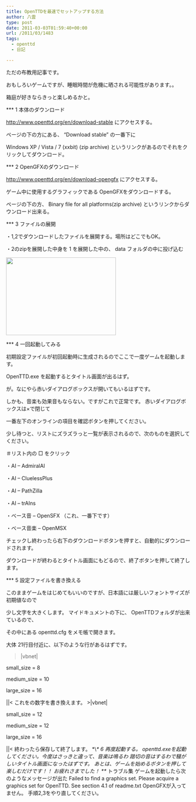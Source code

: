 ```yaml
---
title: OpenTTDを最速でセットアップする方法
author: 八雲
type: post
date: 2011-03-03T01:59:40+00:00
url: /2011/03/1483
tags:
  - openttd
  - 日記

---
```

ただの布教用記事です。
  
おもしろいゲームですが、睡眠時間が危機に晒される可能性があります。。
  
箱庭が好きならきっと楽しめるかと。
  
<!--more-->


  
\*** 1 本体のダウンロード
  
http://www.openttd.org/en/download-stable にアクセスする。
  
ページの下の方にある、 &#8220;Download stable&#8221; の一番下に
  
Windows XP / Vista / 7 (xxbit) (zip archive) というリンクがあるのでそれをクリックしてダウンロード。

\*** 2 OpenGFXのダウンロード
  
http://www.openttd.org/en/download-opengfx にアクセスする。
  
ゲーム中に使用するグラフィックである OpenGFXをダウンロードする。
  
ページの下の方、 Binary file for all platforms(zip archive) というリンクからダウンロード出来る。

\*** 3 ファイルの展開
  
・1,2でダウンロードしたファイルを展開する。場所はどこでもOK。
  
・2のzipを展開した中身を 1 を展開した中の、 data フォルダの中に投げ込む
  
[<img src="https://obs.maoh.company/yakumoblog/2018/07/openttd1-300x212.png" alt="" title="openttd1" width="300" height="212" class="alignnone size-medium wp-image-1484" srcset="https://obs.maoh.company/yakumoblog/2018/07/openttd1-300x212.png 300w, https://obs.maoh.company/yakumoblog/2018/07/openttd1-768x543.png 768w, https://obs.maoh.company/yakumoblog/2018/07/openttd1.png 912w" sizes="(max-width: 300px) 100vw, 300px" />][1]

\*** 4 一回起動してみる
  
初期設定ファイルが初回起動時に生成されるのでここで一度ゲームを起動します。
  
OpenTTD.exe を起動するとタイトル画面が出るはず。
   
が。なにやら赤いダイアログボックスが開いてもいるはずです。
  
しかも、音楽も効果音もならない。ですがこれで正常です。 赤いダイアログボックスは×で閉じて
  
一番左下のオンラインの項目を確認ボタンを押してください。
  
少し待つと、リストにズラズラっと一覧が表示されるので、次のものを選択してください。
  
＃リスト内の □ をクリック
  
・AI &#8211; AdmiralAI
  
・AI &#8211; CluelessPlus
  
・AI &#8211; PathZilla
  
・AI &#8211; trAIns
  
・ベース音 &#8211; OpenSFX （これ、一番下です）
  
・ベース音楽 &#8211; OpenMSX
  
チェックし終わったら右下のダウンロードボタンを押すと、自動的にダウンロードされます。
  
ダウンロードが終わるとタイトル画面にもどるので、終了ボタンを押して終了します。

\*** 5 設定ファイルを書き換える
  
このままゲームをはじめてもいいのですが、日本語には厳しいフォントサイズが初期値なので
  
少し文字を大きくします。 マイドキュメントの下に、 OpenTTDフォルダが出来ているので、
  
その中にある openttd.cfg をメモ帳で開きます。
  
大体 21行目付近に、以下のような行があるはずです。
  
>|vbnet|
  
small_size = 8
  
medium_size = 10
  
large_size = 16
  
||< これをの数字を書き換えます。 >|vbnet|
  
small_size = 12
  
medium_size = 12
  
large_size = 16
  
||< 終わったら保存して終了します。 \*\\*\* 6 再度起動する。 openttd.exeを起動してください。今度はさっきと違って、音楽は鳴るわ 踏切の音はするわで騒がしいタイトル画面になったはずです。 あとは、ゲームを始めるボタンを押して楽しむだけです！！ お疲れさまでした！ \*\** トラブル集 ゲームを起動したら次のようなメッセージが出た Failed to find a graphics set. Please acquire a graphics set for OpenTTD. See section 4.1 of readme.txt OpenGFXが入ってません。 手順2,3をやり直してください。

 [1]: http://www.ziomatrix.org/wp-content/uploads/2011/03/openttd1.png
